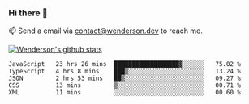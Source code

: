 ### Hi there 👋

<!--
**Wenderson-P/wenderson-p** is a ✨ _special_ ✨ repository because its `README.md` (this file) appears on your GitHub profile.

Here are some ideas to get you started:

- 🔭 I’m currently working on ...
- 🌱 I’m currently learning ...
- 👯 I’m looking to collaborate on ...
- 🤔 I’m looking for help with ...
- 💬 Ask me about ...
- 📫 How to reach me: ...
- 😄 Pronouns: ...
- ⚡ Fun fact: ...
-->

📫  Send a email via contact@wenderson.dev to reach me.

[![Wenderson's github stats](https://github-readme-stats.vercel.app/api?username=wenderson-p&show_icons=true&theme=tokyonight&hide=issues)](https://github.com/wenderson-p/github-readme-stats)

<!--START_SECTION:waka-->
```text
JavaScript   23 hrs 26 mins  ██████████████████▓░░░░░░   75.02 % 
TypeScript   4 hrs 8 mins    ███▒░░░░░░░░░░░░░░░░░░░░░   13.24 % 
JSON         2 hrs 53 mins   ██▒░░░░░░░░░░░░░░░░░░░░░░   09.27 % 
CSS          13 mins         ▒░░░░░░░░░░░░░░░░░░░░░░░░   00.71 % 
XML          11 mins         ░░░░░░░░░░░░░░░░░░░░░░░░░   00.60 % 
```
<!--END_SECTION:waka-->
